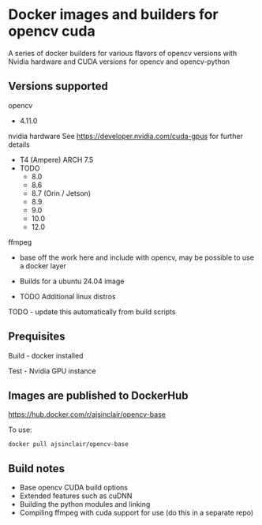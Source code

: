 # Docker images and builders for opencv cuda

A series of docker builders for various flavors of opencv versions with Nvidia hardware and CUDA versions
for opencv and opencv-python

## Versions supported
opencv
* 4.11.0

nvidia hardware
See https://developer.nvidia.com/cuda-gpus for further details

* T4 (Ampere) ARCH 7.5
* TODO 
    * 8.0
    * 8.6
    * 8.7 (Orin / Jetson)
    * 8.9
    * 9.0
    * 10.0
    * 12.0 

ffmpeg
* base off the work here and include with opencv, may be possible to use a docker layer

* Builds for a ubuntu 24.04 image
* TODO Additional linux distros

TODO - update this automatically from build scripts

## Prequisites

Build - docker installed

Test - Nvidia GPU instance

## Images are published to DockerHub

https://hub.docker.com/r/ajsinclair/opencv-base

To use:

`docker pull ajsinclair/opencv-base`

## Build notes

* Base opencv CUDA build options
* Extended features such as cuDNN
* Building the python modules and linking
* Compiling ffmpeg with cuda support for use (do this in a separate repo)
